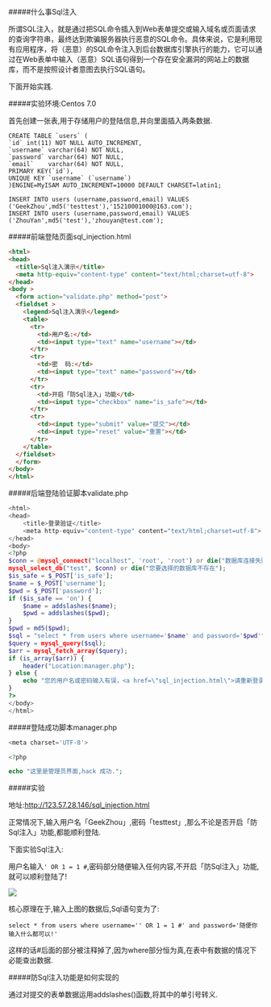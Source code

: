 #####什么事Sql注入

所谓SQL注入，就是通过把SQL命令插入到Web表单提交或输入域名或页面请求的查询字符串，最终达到欺骗服务器执行恶意的SQL命令。具体来说，它是利用现有应用程序，将（恶意）的SQL命令注入到后台数据库引擎执行的能力，它可以通过在Web表单中输入（恶意）SQL语句得到一个存在安全漏洞的网站上的数据库，而不是按照设计者意图去执行SQL语句。

下面开始实践.

#####实验环境:Centos 7.0

首先创建一张表,用于存储用户的登陆信息,并向里面插入两条数据.
```
CREATE TABLE `users` (
`id` int(11) NOT NULL AUTO_INCREMENT,
`username` varchar(64) NOT NULL,
`password` varchar(64) NOT NULL,
`email`    varchar(64) NOT NULL,
PRIMARY KEY(`id`),
UNIQUE KEY `username` (`username`)
)ENGINE=MyISAM AUTO_INCREMENT=10000 DEFAULT CHARSET=latin1;

INSERT INTO users (username,password,email) VALUES ('GeekZhou',md5('testtest'),'15210001000@163.com');
INSERT INTO users (username,password,email) VALUES ('ZhouYan',md5('test'),'zhouyan@test.com');
```

#####前端登陆页面sql_injection.html
```html
<html>
<head> 
  <title>Sql注入演示</title> 
  <meta http-equiv="content-type" content="text/html;charset=utf-8"> 
</head>
<body >
  <form action="validate.php" method="post">
  <fieldset >
    <legend>Sql注入演示</legend>
    <table>
      <tr>
        <td>用户名:</td>
        <td><input type="text" name="username"></td>
      </tr>
      <tr>
        <td>密  码:</td>
        <td><input type="text" name="password"></td>
      </tr>
      <tr>
        <td>开启「防Sql注入」功能</td>
        <td><input type="checkbox" name="is_safe"></td>
      </tr>
      <tr>
        <td><input type="submit" value="提交"></td>
        <td><input type="reset" value="重置"></td>
      </tr>
    </table>
  </fieldset>
  </form>
</body>
</html>
```

#####后端登陆验证脚本validate.php
```php
<html>
<head>
    <title>登录验证</title>
    <meta http-equiv="content-type" content="text/html;charset=utf-8">
</head>
<body>
<?php
$conn = @mysql_connect("localhost", 'root', 'root') or die("数据库连接失败！");;
mysql_select_db("test", $conn) or die("您要选择的数据库不存在");
$is_safe = $_POST['is_safe'];
$name = $_POST['username'];
$pwd = $_POST['password'];
if ($is_safe == 'on') {
    $name = addslashes($name);
    $pwd = addslashes($pwd);
}
$pwd = md5($pwd);
$sql = "select * from users where username='$name' and password='$pwd'";
$query = mysql_query($sql);
$arr = mysql_fetch_array($query);
if (is_array($arr)) {
    header("Location:manager.php");
} else {
    echo "您的用户名或密码输入有误，<a href=\"sql_injection.html\">请重新登录！</a>";
}
?>
</body>
</html>
```

#####登陆成功脚本manager.php
```php
<meta charset='UTF-8'>

<?php

echo "这里是管理员界面,hack 成功.";
```

#####实验

地址:http://123.57.28.146/sql_injection.html

正常情况下,输入用户名「GeekZhou」,密码「testtest」,那么不论是否开启「防Sql注入」功能,都能顺利登陆.

下面实验Sql注入:

用户名输入```' OR 1 = 1 #```,密码部分随便输入任何内容,不开启「防Sql注入」功能,就可以顺利登陆了!

![](http://123.57.28.146/Public/Images/201602221.png)

核心原理在于,输入上图的数据后,Sql语句变为了:

```select * from users where username='' OR 1 = 1 #' and password='随便你输入什么都可以!'```

这样的话#后面的部分被注释掉了,因为where部分恒为真,在表中有数据的情况下必能查出数据.

#####防Sql注入功能是如何实现的

通过对提交的表单数据运用addslashes()函数,将其中的单引号转义.
